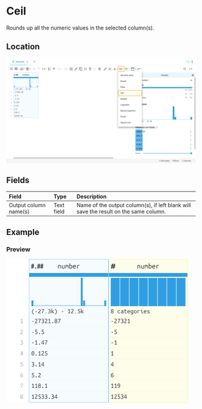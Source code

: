 # Ceil
Rounds up all the numeric values in the selected column(s).
## Location
![Ceil on the interface](../../docs/screenshots/location/ceil.png)
## Fields
| Field | Type | Description |
| :--- | :--- | :--- |
| Output column name(s) | Text field | Name of the output column(s), if left blank will save the result on the same column. |
## Example
### Preview
![Ceil example](../../docs/screenshots/table/ceil.png)